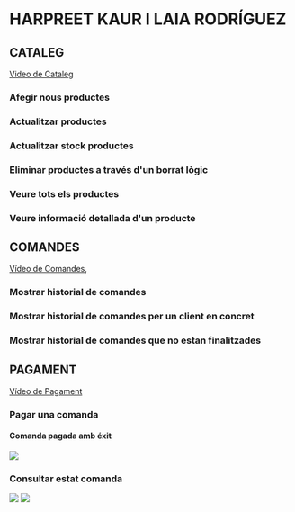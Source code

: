# HARPREET KAUR I LAIA RODRÍGUEZ

## CATALEG
<a href="">Video de Cataleg</a>

### Afegir nous productes

### Actualitzar productes

### Actualitzar stock productes

### Eliminar productes a través d'un borrat lògic

### Veure tots els productes

### Veure informació detallada d'un producte

## COMANDES

<a href="">Vídeo de Comandes</a>,

### Mostrar historial de comandes

### Mostrar historial de comandes per un client en concret

### Mostrar historial de comandes que no estan finalitzades

## PAGAMENT

<a href="https://drive.google.com/file/d/1ymmiB2A0zqKDmGfd_jVUCP3roERlGAJz/view?usp=sharing">Vídeo de Pagament</a>

### Pagar una comanda
#### Comanda pagada amb éxit
<img src="https://i.imgur.com/L2pyMuq.png">

### Consultar estat comanda
<img src="https://i.imgur.com/lZknwe7.png">
<img src="https://i.imgur.com/dYI3AC4.png">
